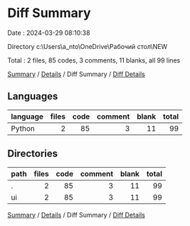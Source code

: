 # Diff Summary

Date : 2024-03-29 08:10:38

Directory c:\\Users\\a_nto\\OneDrive\\Рабочий стол\\NEW

Total : 2 files,  85 codes, 3 comments, 11 blanks, all 99 lines

[Summary](results.md) / [Details](details.md) / Diff Summary / [Diff Details](diff-details.md)

## Languages
| language | files | code | comment | blank | total |
| :--- | ---: | ---: | ---: | ---: | ---: |
| Python | 2 | 85 | 3 | 11 | 99 |

## Directories
| path | files | code | comment | blank | total |
| :--- | ---: | ---: | ---: | ---: | ---: |
| . | 2 | 85 | 3 | 11 | 99 |
| ui | 2 | 85 | 3 | 11 | 99 |

[Summary](results.md) / [Details](details.md) / Diff Summary / [Diff Details](diff-details.md)